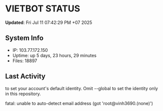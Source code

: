 # VIETBOT STATUS
**Updated**: Fri Jul 11 07:42:29 PM +07 2025

## System Info
- IP: 103.77.172.150
- Uptime: up 5 days, 23 hours, 29 minutes
- Files: 18897

## Last Activity

to set your account's default identity.
Omit --global to set the identity only in this repository.

fatal: unable to auto-detect email address (got 'root@vinh3690.(none)')
